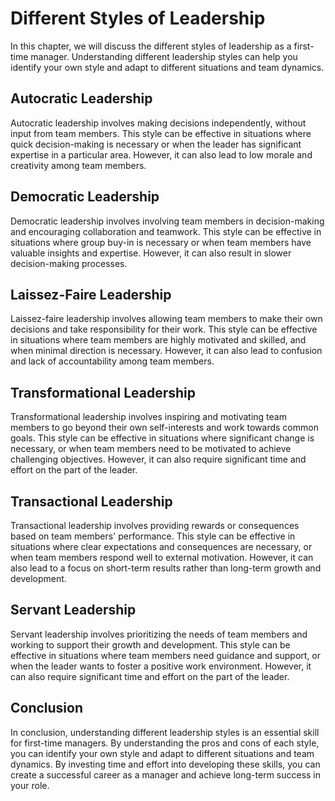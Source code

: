 Different Styles of Leadership
============================================================

In this chapter, we will discuss the different styles of leadership as a first-time manager. Understanding different leadership styles can help you identify your own style and adapt to different situations and team dynamics.

Autocratic Leadership
---------------------

Autocratic leadership involves making decisions independently, without input from team members. This style can be effective in situations where quick decision-making is necessary or when the leader has significant expertise in a particular area. However, it can also lead to low morale and creativity among team members.

Democratic Leadership
---------------------

Democratic leadership involves involving team members in decision-making and encouraging collaboration and teamwork. This style can be effective in situations where group buy-in is necessary or when team members have valuable insights and expertise. However, it can also result in slower decision-making processes.

Laissez-Faire Leadership
------------------------

Laissez-faire leadership involves allowing team members to make their own decisions and take responsibility for their work. This style can be effective in situations where team members are highly motivated and skilled, and when minimal direction is necessary. However, it can also lead to confusion and lack of accountability among team members.

Transformational Leadership
---------------------------

Transformational leadership involves inspiring and motivating team members to go beyond their own self-interests and work towards common goals. This style can be effective in situations where significant change is necessary, or when team members need to be motivated to achieve challenging objectives. However, it can also require significant time and effort on the part of the leader.

Transactional Leadership
------------------------

Transactional leadership involves providing rewards or consequences based on team members' performance. This style can be effective in situations where clear expectations and consequences are necessary, or when team members respond well to external motivation. However, it can also lead to a focus on short-term results rather than long-term growth and development.

Servant Leadership
------------------

Servant leadership involves prioritizing the needs of team members and working to support their growth and development. This style can be effective in situations where team members need guidance and support, or when the leader wants to foster a positive work environment. However, it can also require significant time and effort on the part of the leader.

Conclusion
----------

In conclusion, understanding different leadership styles is an essential skill for first-time managers. By understanding the pros and cons of each style, you can identify your own style and adapt to different situations and team dynamics. By investing time and effort into developing these skills, you can create a successful career as a manager and achieve long-term success in your role.
